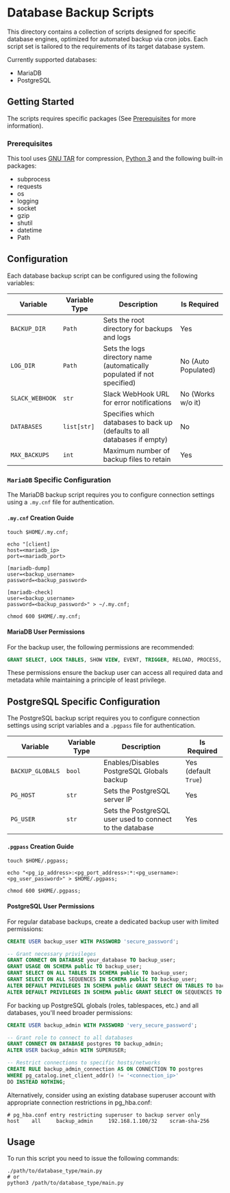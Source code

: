 # Database Backup Scripts

This directory contains a collection of scripts designed for specific database engines, optimized for automated backup via cron jobs. Each script set is tailored to the requirements of its target database system.

Currently supported databases:

* MariaDB
* PostgreSQL

## Getting Started

The scripts requires specific packages (See [Prerequisites](#prerequisites) for more information).

### Prerequisites

This tool uses [GNU TAR]() for compression, [Python 3](https://www.python.org/) and the following built-in packages:

* subprocess
* requests
* os
* logging
* socket
* gzip
* shutil
* datetime
* Path

## Configuration

Each database backup script can be configured using the following variables:

| Variable        | Variable Type | Description                                                                              | Is Required            |
|-----------------|---------------|------------------------------------------------------------------------------------------|------------------------|
| `BACKUP_DIR`    | `Path`        | Sets the root directory for backups and logs                                             | Yes                    |
| `LOG_DIR`       | `Path`        | Sets the logs directory name (automatically populated if not specified)                  | No (Auto Populated)    |
| `SLACK_WEBHOOK` | `str`         | Slack WebHook URL for error notifications                                                | No (Works w/o it)      |
| `DATABASES`     | `list[str]`   | Specifies which databases to back up (defaults to all databases if empty)                | No                     |
| `MAX_BACKUPS`   | `int`         | Maximum number of backup files to retain                                                 | Yes                    |

### `MariaDB` Specific Configuration

The MariaDB backup script requires you to configure connection settings using a `.my.cnf` file for authentication.

#### `.my.cnf` Creation Guide

```shell
touch $HOME/.my.cnf;

echo "[client]
host=<mariadb_ip>
port=<mariadb_port>

[mariadb-dump]
user=<backup_username>
password=<backup_password>

[mariadb-check]
user=<backup_username>
password=<backup_password>" > ~/.my.cnf;

chmod 600 $HOME/.my.cnf;
```

#### MariaDB User Permissions

For the backup user, the following permissions are recommended:

```sql
GRANT SELECT, LOCK TABLES, SHOW VIEW, EVENT, TRIGGER, RELOAD, PROCESS, REPLICATION CLIENT ON <db_name>.* TO '<user>'@'<server>';
```

These permissions ensure the backup user can access all required data and metadata while maintaining a principle of least privilege.

## PostgreSQL Specific Configuration

The PostgreSQL backup script requires you to configure connection settings using script variables and a `.pgpass` file for authentication.

| Variable         | Variable Type | Description                                              | Is Required          |
|------------------|---------------|----------------------------------------------------------|----------------------|
| `BACKUP_GLOBALS` | `bool`        | Enables/Disables PostgreSQL Globals backup               | Yes (default `True`) |
| `PG_HOST`        | `str`         | Sets the PostgreSQL server IP                            | Yes                  |
| `PG_USER`        | `str`         | Sets the PostgreSQL user used to connect to the database | Yes                  |

#### `.pgpass` Creation Guide

```shell
touch $HOME/.pgpass;

echo "<pg_ip_address>:<pg_port_address>:*:<pg_username>:<pg_user_password>" > $HOME/.pgpass;

chmod 600 $HOME/.pgpass;
```

#### PostgreSQL User Permissions

For regular database backups, create a dedicated backup user with limited permissions:

```sql
CREATE USER backup_user WITH PASSWORD 'secure_password';

-- Grant necessary privileges
GRANT CONNECT ON DATABASE your_database TO backup_user;
GRANT USAGE ON SCHEMA public TO backup_user;
GRANT SELECT ON ALL TABLES IN SCHEMA public TO backup_user;
GRANT SELECT ON ALL SEQUENCES IN SCHEMA public TO backup_user;
ALTER DEFAULT PRIVILEGES IN SCHEMA public GRANT SELECT ON TABLES TO backup_user;
ALTER DEFAULT PRIVILEGES IN SCHEMA public GRANT SELECT ON SEQUENCES TO backup_user;
```

For backing up PostgreSQL globals (roles, tablespaces, etc.) and all databases, you'll need broader permissions:

```sql
CREATE USER backup_admin WITH PASSWORD 'very_secure_password';

-- Grant role to connect to all databases
GRANT CONNECT ON DATABASE postgres TO backup_admin;
ALTER USER backup_admin WITH SUPERUSER;

-- Restrict connections to specific hosts/networks
CREATE RULE backup_admin_connection AS ON CONNECTION TO postgres
WHERE pg_catalog.inet_client_addr() != '<connection_ip>'
DO INSTEAD NOTHING;
```

Alternatively, consider using an existing database superuser account with appropriate connection restrictions in pg_hba.conf:

```
# pg_hba.conf entry restricting superuser to backup server only
host    all     backup_admin     192.168.1.100/32    scram-sha-256
```

## Usage

To run this script you need to issue the following commands:

```properties
./path/to/database_type/main.py
# or
python3 /path/to/database_type/main.py
```
